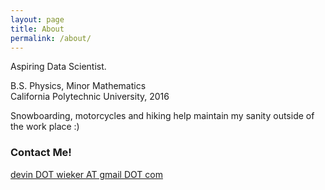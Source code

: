```yaml
---
layout: page
title: About
permalink: /about/
---
```


Aspiring Data Scientist. 


B.S. Physics, Minor Mathematics  
California Polytechnic University, 2016


Snowboarding, motorcycles and hiking help maintain my sanity outside of the work place :)

### Contact Me!

[devin DOT wieker AT gmail DOT com](mailto:devin.wieker@gmail.com)
